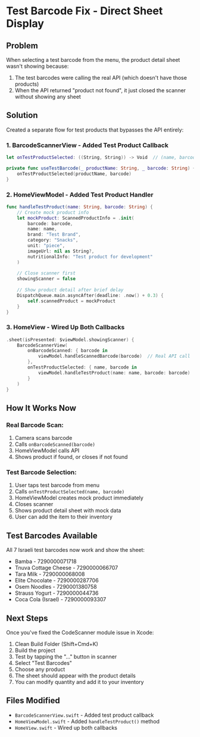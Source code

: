 # Test Barcode Fix - Direct Sheet Display

## Problem
When selecting a test barcode from the menu, the product detail sheet wasn't showing because:
1. The test barcodes were calling the real API (which doesn't have those products)
2. When the API returned "product not found", it just closed the scanner without showing any sheet

## Solution
Created a separate flow for test products that bypasses the API entirely:

### 1. **BarcodeScannerView** - Added Test Product Callback
```swift
let onTestProductSelected: ((String, String)) -> Void  // (name, barcode)

private func useTestBarcode(_ productName: String, _ barcode: String) {
    onTestProductSelected(productName, barcode)
}
```

### 2. **HomeViewModel** - Added Test Product Handler
```swift
func handleTestProduct(name: String, barcode: String) {
    // Create mock product info
    let mockProduct: ScannedProductInfo = .init(
        barcode: barcode,
        name: name,
        brand: "Test Brand",
        category: "Snacks",
        unit: "piece",
        imageUrl: nil as String?,
        nutritionalInfo: "Test product for development"
    )
    
    // Close scanner first
    showingScanner = false
    
    // Show product detail after brief delay
    DispatchQueue.main.asyncAfter(deadline: .now() + 0.3) {
        self.scannedProduct = mockProduct
    }
}
```

### 3. **HomeView** - Wired Up Both Callbacks
```swift
.sheet(isPresented: $viewModel.showingScanner) {
    BarcodeScannerView(
        onBarcodeScanned: { barcode in
            viewModel.handleScannedBarcode(barcode)  // Real API call
        },
        onTestProductSelected: { name, barcode in
            viewModel.handleTestProduct(name: name, barcode: barcode)  // Mock data
        }
    )
}
```

## How It Works Now

### Real Barcode Scan:
1. Camera scans barcode
2. Calls `onBarcodeScanned(barcode)`
3. HomeViewModel calls API
4. Shows product if found, or closes if not found

### Test Barcode Selection:
1. User taps test barcode from menu
2. Calls `onTestProductSelected(name, barcode)`
3. HomeViewModel creates mock product immediately
4. Closes scanner
5. Shows product detail sheet with mock data
6. User can add the item to their inventory

## Test Barcodes Available
All 7 Israeli test barcodes now work and show the sheet:
- Bamba - 7290000071718
- Tnuva Cottage Cheese - 7290000066707
- Tara Milk - 7290000068008
- Elite Chocolate - 7290000287706
- Osem Noodles - 7290001380758
- Strauss Yogurt - 7290000044736
- Coca Cola (Israel) - 7290000093307

## Next Steps
Once you've fixed the CodeScanner module issue in Xcode:
1. Clean Build Folder (Shift+Cmd+K)
2. Build the project
3. Test by tapping the "..." button in scanner
4. Select "Test Barcodes"
5. Choose any product
6. The sheet should appear with the product details
7. You can modify quantity and add it to your inventory

## Files Modified
- `BarcodeScannerView.swift` - Added test product callback
- `HomeViewModel.swift` - Added `handleTestProduct()` method
- `HomeView.swift` - Wired up both callbacks
